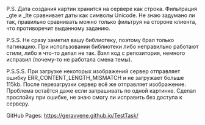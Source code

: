 P.S. Дата создания картин хранится на сервере как строка. Фильтрация _gte и _lte сравнивает даты как символы Unicode. Не знаю задумано ли так, правильно сравнивать можно только фильтруя на стороне клиента, что противоречит выданному заданию. 

P.S.S. Не сразу заметил вашу библиотеку, поэтому брал только пагинацию. При использовании библиотеки либо неправильно работают стили, либо я что-то делал не так. Взял код с репозитория, немного исправил (почему-то не работала смена темы).

P.S.S.S. При загрузке некоторых изображений сервер отправляет ошибку ERR_CONTENT_LENGTH_MISMATCH и не загружает больше 115kb. После перезагрузки сервер всё же отправляет изображение. Проблема остаётся даже если запрашивать по одной картинке. Сделал прослойку при ошибке, не знаю смогу ли исправить без доступа к серверу.

GitHub Pages: https://geravvene.github.io/TestTask/
